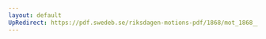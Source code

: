 ```yaml
---
layout: default
UpRedirect: https://pdf.swedeb.se/riksdagen-motions-pdf/1868/mot_1868__fk__00044/mot_1868__fk__00044_001.pdf
---
```

